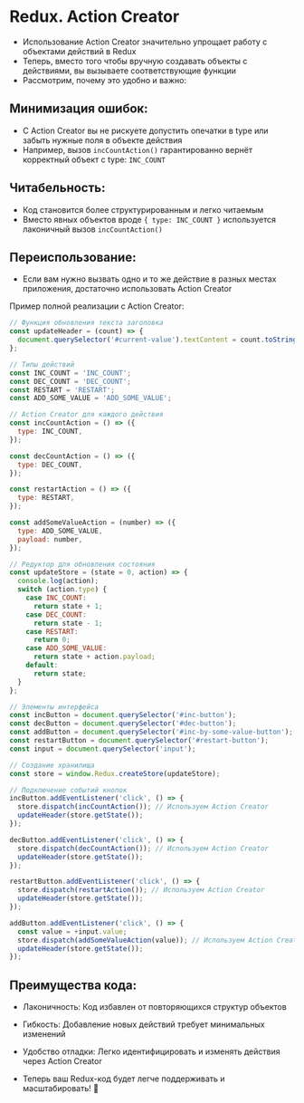 # Redux. Action Creator

- Использование Action Creator значительно упрощает работу с объектами действий в Redux
- Теперь, вместо того чтобы вручную создавать объекты с действиями, вы вызываете соответствующие функции
- Рассмотрим, почему это удобно и важно:

## Минимизация ошибок:

- С Action Creator вы не рискуете допустить опечатки в type или забыть нужные поля в объекте действия
- Например, вызов `incCountAction()` гарантированно вернёт корректный объект с type: `INC_COUNT`

## Читабельность:

- Код становится более структурированным и легко читаемым
- Вместо явных объектов вроде `{ type: INC_COUNT }` используется лаконичный вызов `incCountAction()`

## Переиспользование:

- Если вам нужно вызвать одно и то же действие в разных местах приложения, достаточно использовать Action Creator

Пример полной реализации с Action Creator:

```javascript
// Функция обновления текста заголовка
const updateHeader = (count) => {
  document.querySelector('#current-value').textContent = count.toString();
};

// Типы действий
const INC_COUNT = 'INC_COUNT';
const DEC_COUNT = 'DEC_COUNT';
const RESTART = 'RESTART';
const ADD_SOME_VALUE = 'ADD_SOME_VALUE';

// Action Creator для каждого действия
const incCountAction = () => ({
  type: INC_COUNT,
});

const decCountAction = () => ({
  type: DEC_COUNT,
});

const restartAction = () => ({
  type: RESTART,
});

const addSomeValueAction = (number) => ({
  type: ADD_SOME_VALUE,
  payload: number,
});

// Редуктор для обновления состояния
const updateStore = (state = 0, action) => {
  console.log(action);
  switch (action.type) {
    case INC_COUNT:
      return state + 1;
    case DEC_COUNT:
      return state - 1;
    case RESTART:
      return 0;
    case ADD_SOME_VALUE:
      return state + action.payload;
    default:
      return state;
  }
};

// Элементы интерфейса
const incButton = document.querySelector('#inc-button');
const decButton = document.querySelector('#dec-button');
const addButton = document.querySelector('#inc-by-some-value-button');
const restartButton = document.querySelector('#restart-button');
const input = document.querySelector('input');

// Создание хранилища
const store = window.Redux.createStore(updateStore);

// Подключение событий кнопок
incButton.addEventListener('click', () => {
  store.dispatch(incCountAction()); // Используем Action Creator
  updateHeader(store.getState());
});

decButton.addEventListener('click', () => {
  store.dispatch(decCountAction()); // Используем Action Creator
  updateHeader(store.getState());
});

restartButton.addEventListener('click', () => {
  store.dispatch(restartAction()); // Используем Action Creator
  updateHeader(store.getState());
});

addButton.addEventListener('click', () => {
  const value = +input.value;
  store.dispatch(addSomeValueAction(value)); // Используем Action Creator с аргументом
  updateHeader(store.getState());
});
```

## Преимущества кода:

- Лаконичность: Код избавлен от повторяющихся структур объектов
- Гибкость: Добавление новых действий требует минимальных изменений
- Удобство отладки: Легко идентифицировать и изменять действия через Action Creator

- Теперь ваш Redux-код будет легче поддерживать и масштабировать! 🚀
